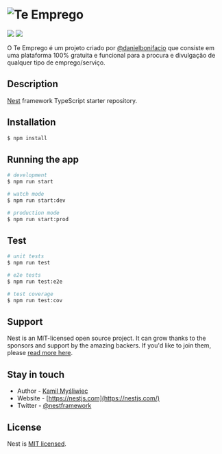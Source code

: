# ![Te Emprego](https://i.imgur.com/WLg3n6g.png)

<!-- ![](https://img.shields.io/david/te-emprego/api-graphql.svg?style=flat-square&logo=npm&color=561EBB&labelColor=222222) -->
![](https://img.shields.io/github/languages/code-size/te-emprego/api-graphql.svg?style=flat-square&logo=javascript&color=561EBB&labelColor=222222)
![](https://img.shields.io/github/followers/danielbonifacio.svg?label=Follow&style=social&link=http://github.com/danielbonifacio)

O Te Emprego é um projeto criado por [@danielbonifacio](https://github.com/danielbonifacio) que consiste em uma plataforma 100% gratuita e funcional para a procura e divulgação de qualquer tipo de emprego/serviço.

## Description

[Nest](https://github.com/nestjs/nest) framework TypeScript starter repository.

## Installation

```bash
$ npm install
```

## Running the app

```bash
# development
$ npm run start

# watch mode
$ npm run start:dev

# production mode
$ npm run start:prod
```

## Test

```bash
# unit tests
$ npm run test

# e2e tests
$ npm run test:e2e

# test coverage
$ npm run test:cov
```

## Support

Nest is an MIT-licensed open source project. It can grow thanks to the sponsors and support by the amazing backers. If you'd like to join them, please [read more here](https://docs.nestjs.com/support).

## Stay in touch

- Author - [Kamil Myśliwiec](https://kamilmysliwiec.com)
- Website - [https://nestjs.com](https://nestjs.com/)
- Twitter - [@nestframework](https://twitter.com/nestframework)

## License

  Nest is [MIT licensed](LICENSE).
